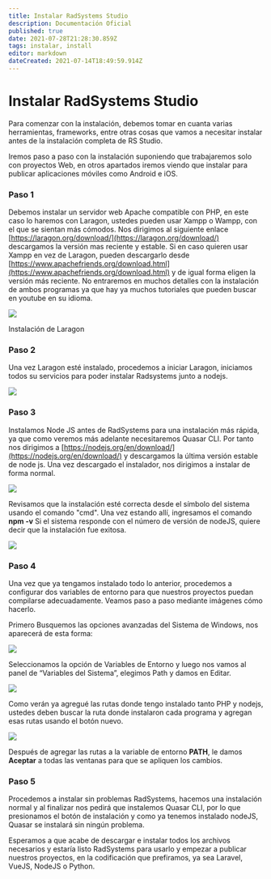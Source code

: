 ```yaml
---
title: Instalar RadSystems Studio
description: Documentación Oficial
published: true
date: 2021-07-28T21:28:30.859Z
tags: instalar, install
editor: markdown
dateCreated: 2021-07-14T18:49:59.914Z
---
```


# Instalar RadSystems Studio

Para comenzar con la instalación, debemos tomar en cuanta varias herramientas, frameworks, entre otras cosas que vamos a necesitar instalar antes de la instalación completa de RS Studio.

Iremos paso a paso con la instalación suponiendo que trabajaremos solo con proyectos Web, en otros apartados iremos viendo que instalar para publicar aplicaciones móviles como Android e iOS.

### **Paso 1**

Debemos instalar un servidor web Apache compatible con PHP, en este caso lo haremos con Laragon, ustedes pueden usar Xampp o Wampp, con el que se sientan más cómodos. Nos dirigimos al siguiente enlace [https://laragon.org/download/](https://laragon.org/download/) descargamos la versión mas reciente y estable. Si en caso quieren usar Xampp en vez de Laragon, pueden descargarlo desde [https://www.apachefriends.org/download.html](https://www.apachefriends.org/download.html) y de igual forma eligen la versión más reciente. No entraremos en muchos detalles con la instalación de ambos programas ya que hay ya muchos tutoriales que pueden buscar en youtube en su idioma.

![](/pages/install/install_laragon.png)

Instalación de Laragon

### Paso 2

Una vez Laragon esté instalado, procedemos a iniciar Laragon, iniciamos todos su servicios para poder instalar Radsystems junto a nodejs.

![](/pages/install/start_laragon.png)

### Paso 3

Instalamos Node JS antes de RadSystems para una instalación más rápida, ya que como veremos más adelante necesitaremos Quasar CLI. Por tanto nos dirigimos a [https://nodejs.org/en/download/](https://nodejs.org/en/download/) y descargamos la última versión estable de node js. Una vez descargado el instalador, nos dirigimos a instalar de forma normal.

![](/pages/install/install_nodejs.png)

Revisamos que la instalación esté correcta desde el símbolo del sistema usando el comando "cmd". Una vez estando allí, ingresamos el comando **npm -v** Si el sistema responde con el número de versión de nodeJS, quiere decir que la instalación fue exitosa.

![](/pages/install/try_nodejs.png)

### Paso 4

Una vez que ya tengamos instalado todo lo anterior, procedemos a configurar dos variables de entorno para que nuestros proyectos puedan compilarse adecuadamente. Veamos paso a paso mediante imágenes cómo hacerlo.

Primero Busquemos las opciones avanzadas del Sistema de Windows, nos aparecerá de esta forma:

![](/pages/install/variables_de_entorno.png)

Seleccionamos la opción de Variables de Entorno y luego nos vamos al panel de “Variables del Sistema”, elegimos Path y damos en Editar.

![](/pages/install/variables_de_entorno_path.png)

Como verán ya agregué las rutas donde tengo instalado tanto PHP y nodejs, ustedes deben buscar la ruta donde instalaron cada programa y agregan esas rutas usando el botón nuevo.

![](/pages/install/variables_de_entorno_node_php.png)

Después de agregar las rutas a la variable de entorno **PATH**, le damos **Aceptar** a todas las ventanas para que se apliquen los cambios.

### Paso 5

Procedemos a instalar sin problemas RadSystems, hacemos una instalación normal y al finalizar nos pedirá que instalemos Quasar CLI, por lo que presionamos el botón de instalación y como ya tenemos instalado nodeJS, Quasar se instalará sin ningún problema.

Esperamos a que acabe de descargar e instalar todos los archivos necesarios y estaría listo RadSystems para usarlo y empezar a publicar nuestros proyectos, en la codificación que prefiramos, ya sea Laravel, VueJS, NodeJS o Python.